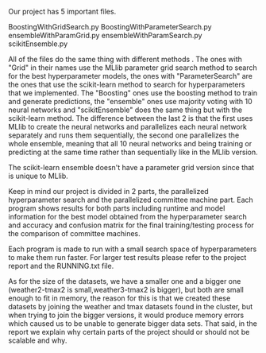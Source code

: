 Our project has 5 important files. 

BoostingWithGridSearch.py
BoostingWithParameterSearch.py
ensembleWithParamGrid.py
ensembleWithParamSearch.py
scikitEnsemble.py

All of the files do the same thing with different methods . The ones with "Grid" in their names use the MLlib parameter grid search method to search for the best hyperparameter models, the ones with "ParameterSearch" are the ones that use the scikit-learn method to search for hyperparameters that we implemented. The "Boosting" ones use the boosting method to train and generate predictions, the "ensemble" ones use majority voting with 10 neural networks and "scikitEnsemble" does the same thing but with the scikit-learn method. The difference between the last 2 is that the first uses MLlib to create the neural networks and parallelizes each neural network separately and runs them sequentially, the second one parallelizes the whole ensemble, meaning that all 10 neural networks and being training or predicting at the same time rather than sequentially like in the MLlib version. 

The scikit-learn ensemble doesn't have a parameter grid version since that is unique to MLlib.

Keep in mind our project is divided in 2 parts, the parallelized hyperparameter search and the parallelized committee machine part. Each program shows results for both parts including runtime and model information for the best model obtained from the hyperparameter search and accuracy and confusion matrix for the final training/testing process for the comparison of committee machines. 

Each program is made to run with a small search space of hyperparameters to make them run faster. For larger test results please refer to the project report and the RUNNING.txt file.

As for the size of the datasets, we have a smaller one and a bigger one (weather2-tmax2 is small,weather3-tmax2 is bigger), but both are small enough to fit in memory, the reason for this is that we created these datasets by joining the weather and tmax datasets found in the cluster, but when trying to join the bigger versions, it would produce memory errors which caused us to be unable to generate bigger data sets. That said, in the report we explain why certain parts of the project should or should not be scalable and why.